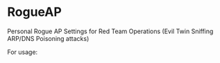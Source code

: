 # RogueAP

Personal Rogue AP Settings for Red Team Operations (Evil Twin Sniffing ARP/DNS Poisoning attacks)

For usage: 
